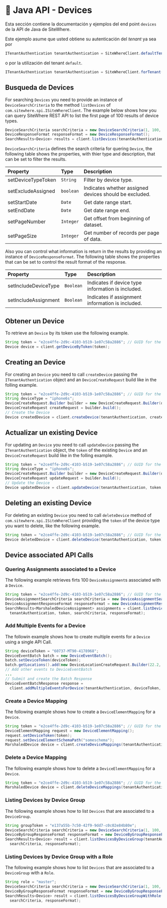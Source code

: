 # :book: Java API - Devices

<Seo/>

Esta sección contiene la documentación y ejemplos del end point `devices` de la API de Java de SiteWhere.

Este ejemplo asume que usted obtiene su autenticación del *tenant* ya sea por

```java
ITenantAuthentication tenantAuthentication = SiteWhereClient.defaultTenant();
```

o por la utilización del tenant `default`.

```java
ITenantAuthentication tenantAuthentication = SiteWhereClient.forTenant("token", "auth");
```

## Busqueda de Devices

For searching `Devices` you need to provide an instance of `DeviceSearchCriteria`  to the method 
`listDevices` of `com.sitewhere.spi.ISiteWhereClient`. The example below shows how you can query SiteWhere REST API to 
list the first page of 100 results of device types.

```java
DeviceSearchCriteria searchCriteria = new DeviceSearchCriteria(1, 100, null, null);
DeviceResponseFormat responseFormat = new DeviceResponseFormat();
SearchResults<Device> results = client.listDevices(tenantAuthentication, searchCriteria, responseFormat);
```

`DeviceSearchCriteria` defines the search criteria for quering `Device`, the following table shows the properties, with 
thier type and description, that can be set to filter the results.

| Property                     | Type        | Description                                                    |
|:-----------------------------|:------------|:---------------------------------------------------------------|
| setDeviceTypeToken           | `String`    | Filter by device type.                                         |
| setExcludeAssigned           | `boolean`   | Indicates whether assigned devices should be excluded.         |
| setStartDate                 | `Date`      | Get date range start.                                          |
| setEndDate                   | `Date`      | Get date range end.                                            |
| setPageNumber                | `Integer`   | Get offset from beginning of dataset.                          |
| setPageSize                  | `Integer`   | Get number of records per page of data.                        |

Also you can control what information is return in the results by providing an instance of `DeviceResponseFormat`.
The following table shows the properties that can be set to control the result format of the response.

| Property               | Type        | Description                                                    |
|:-----------------------|:------------|:---------------------------------------------------------------|
| setIncludeDeviceType   | `Boolean`   | Indicates if device type information is included.              |
| setIncludeAssignment   | `Boolean`   | Indicates if assignment information is included.               |

## Obtener un Device

To retrieve an `Device` by its token use the following example.

```java
String token = "e2ce4ffe-2d9c-4103-b519-1e07c58a2886"; // GUID for the Device
Device device = client.getDeviceByToken(token);
```

## Creating an Device

For creating an `Device` you need to call `createDevice` passing the `ITenantAuthentication` object and an
`DeviceCreateRequest` build like in the folling example.

```java
String token = "e2ce4ffe-2d9c-4103-b519-1e07c58a2886"; // GUID for the Device
String deviceType = "iphone6s";
DeviceCreateRequest.Builder builder = new DeviceCreateRequest.Builder(deviceType, token);
DeviceCreateRequest createRequest = builder.build();
// Create the Device
Device createdDevice = client.createDevice(tenantAuthentication, createRequest);
```

## Actualizar un existing Device

For updating an `Device` you need to call `updateDevice` passing the `ITenantAuthentication` object,
the `token` of the existing `Device` and an `DeviceCreateRequest` build like in the folling example.

```java
String token = "e2ce4ffe-2d9c-4103-b519-1e07c58a2886"; // GUID for the Device
String deviceType = "iphone6s";
DeviceCreateRequest.Builder builder = new DeviceCreateRequest.Builder(deviceType, token);
DeviceCreateRequest updateRequest = builder.build();
// Update the Device
Device updatedDevice = client.updateDevice(tenantAuthentication, token, updateRequest);
```

## Deleting an existing Device

For deleting an existing `Device` you need to call `deleteDevice` method of `com.sitewhere.spi.ISiteWhereClient`
providing the `token` of the device type you want to delete, like the following example.

```java
String token = "e2ce4ffe-2d9c-4103-b519-1e07c58a2886"; // GUID for the Device
Device deletedDevice = client.deleteDevice(tenantAuthentication, token);
```

## Device associated API Calls

### Quering Assignments associated to a Device

The following example retrieves firts 100 `DeviceAssignment`s associated with a `Device`.

```java
String token = "e2ce4ffe-2d9c-4103-b519-1e07c58a2886"; // GUID for the Device
DeviceAssignmentSearchCriteria searchCriteria = new DeviceAssignmentSearchCriteria(1, 100);
DeviceAssignmentResponseFormat responseFormat = new DeviceAssignmentResponseFormat();
SearchResults<MarshaledDeviceAssignment> assignments = client.listDeviceAssignmentsForDevice(
  tenantAuthentication, token, searchCriteria, responseFormat);
```

### Add Multiple Events for a Device

The followin example shows how to create multiple events for a `Device` using a single API Call.

```java
String deviceToken = "60737-MT90-4178968";
DeviceEventBatch batch = new DeviceEventBatch();
batch.setDeviceToken(deviceToken);
batch.getLocations().add(new DeviceLocationCreateRequest.Builder(22.2, 33.3).build());
// Add other events to DeviceEventBatch
...
// Submit and create the Batch Response
DeviceEventBatchResponse response = 
  client.addMultipleEventsForDevice(tenantAuthentication, deviceToken, batch);
```

### Create a Device Mapping

The following example shows how to create a `DeviceElementMapping` for a `Device`.

```java
String token = "e2ce4ffe-2d9c-4103-b519-1e07c58a2886"; // GUID for the Device
DeviceElementMapping request = new DeviceElementMapping();
request.setDeviceToken(token);
request.setDeviceElementSchemaPath("someschema");
MarshaledDevice device = client.createDeviceMappings(tenantAuthentication, token, request);
```

### Delete a Device Mapping

The following example shows how to delete a `DeviceElementMapping` for a `Device`.

```java
String token = "e2ce4ffe-2d9c-4103-b519-1e07c58a2886"; // GUID for the Device
MarshaledDevice device = client.deleteDeviceMappings(tenantAuthentication, token, "someschema");
```

### Listing Devices by Device Group

The following example shows how to list `Devices` that are associated to a `DeviceGroup`.

```java
String groupToken = "e137a55b-7c50-42f9-9dd7-c0c02e84b80e";
DeviceSearchCriteria searchCriteria = new DeviceSearchCriteria(1, 100, null, null);
DeviceByGroupResponseFormat responseFormat = new DeviceByGroupResponseFormat();
SearchResults<Device> result = client.listDevicesByDeviceGroup(tenantAuthentication, groupToken,
  searchCriteria, responseFormat);
```

### Listing Devices by Device Group with a Role

The following example shows how to list `Devices` that are associated to a `DeviceGroup` with a `Role`.

```java
String role = "master";
DeviceSearchCriteria searchCriteria = new DeviceSearchCriteria(1, 100, null, null);
DeviceByGroupResponseFormat responseFormat = new DeviceByGroupResponseFormat();
SearchResults<Device> result = client.listDevicesByDeviceGroupWithRole(tenantAuthentication, role,
  searchCriteria, responseFormat);
```
